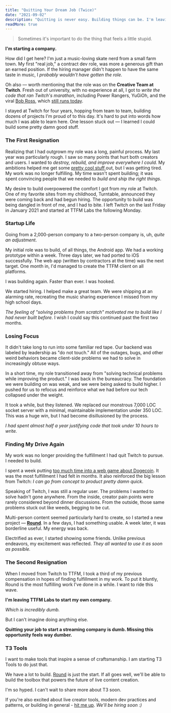```yaml
---
title: "Quitting Your Dream Job (Twice)"
date: "2021-09-02"
description: "Quitting is never easy. Building things can be. I'm leaving TTFM Labs to start a company."
readMore: true
---
```


> Sometimes it's important to do the thing that feels a little stupid.

**I'm starting a company.**

How did I get here? I'm just a music-loving skate nerd from a small farm town. My first "real job," a contract dev role, was more a generous gift than an earned position. If the hiring manager didn't happen to have the same taste in music, I _probably wouldn't have gotten the role._

Oh also — worth mentioning that the role was on the **Creative Team at Twitch**. Fresh out of university, with no experience at all, I got to _write the code that ran Twitch's marathon_, including Power Rangers, YuGiOh, and the viral [Bob Ross](https://techcrunch.com/2015/11/09/after-pulling-in-5-6m-viewers-twitch-is-keeping-bob-ross-on-the-air/), which [still runs today](https://twitch.tv/bobross).

I stayed at Twitch for four years, hopping from team to team, building dozens of projects I'm proud of to this day. It's hard to put into words how much I was able to learn here. One lesson stuck out — I learned I could build some pretty damn good stuff.

### The First Resignation

Realizing that I had outgrown my role was a long, painful process. My last year was particularly rough. I saw so many points that hurt both creators and users. I wanted to _destroy, rebuild, and improve everywhere I could._ My ambitions helped me get some [pretty ](https://blog.twitch.tv/en/2020/03/31/introducing-mod-view/) [cool ](https://www.twitch.tv/broadcast/soundtrack)[stuff ](https://www.twitch.tv/broadcast/studio) out, but I was getting tired. My work was no longer fulfilling. My time wasn't spent building; it was spent convincing people that we needed to _build and ship the right things_.

My desire to build overpowered the comfort I got from my role at Twitch. One of my favorite sites from my childhood, Turntable, announced they were coming back and had begun hiring. The opportunity to build was being dangled in front of me, and I had to bite. I left Twitch on the last Friday in January 2021 and started at TTFM Labs the following Monday.

### Startup Life

Going from a 2,000-person company to a two-person company is, uh, _quite an adjustment_.

My initial role was to build, of all things, the Android app. We had a working prototype within a week. Three days later, we had ported to iOS successfully. The web app (written by contractors at the time) was the next target. One month in, I'd managed to create the TTFM client on all platforms.

I was building again. Faster than ever. I was hooked.

We started hiring. I helped make a great team. We were shipping at an alarming rate, recreating the music sharing experience I missed from my high school days.

_The feeling of "solving problems from scratch" motivated me to build like I had never built before._ I wish I could say this continued past the first two months.

### Losing Focus

It didn't take long to run into some familiar red tape. Our backend was labeled by leadership as "do not touch." All of the outages, bugs, and other weird behaviors became client-side problems we had to solve in increasingly obtuse ways.

In a short time, my role transitioned away from "solving technical problems while improving the product." I was back in the bureaucracy. The foundation we were building on was weak, and we were being asked to build higher. I pushed for us to refocus and reinforce what we had before our tech collapsed under the weight.

It took a while, but they listened. We replaced our monstrous 7,000 LOC socket server with a minimal, maintainable implementation under 350 LOC. This was a huge win, but I had become disillusioned by the process.

_I had spent almost half a year justifying code that took under 10 hours to write._

### Finding My Drive Again

My work was no longer providing the fulfillment I had quit Twitch to pursue. I needed to build.

I spent a week putting [too much time into a web game about Dogecoin](https://doge.t3.gg/). It was the most fulfillment I had felt in months. It also reinforced the big lesson from Twitch: _I can go from concept to product pretty damn quick_.

Speaking of Twitch, I was still a regular user. The problems I wanted to solve hadn't gone anywhere. From the inside, creator pain points were rarely considered beyond dinner discussions. From the outside, those same problems stuck out like weeds, begging to be cut.

Multi-person content seemed particularly hard to create, so I started a new project — [**Round**](https://round.t3.gg/). In a few days, I had something usable. A week later, it was borderline useful. My energy was back.

Electrified as ever, I started showing some friends. Unlike previous endeavors, my excitement was reflected. _They all wanted to use it as soon as possible._

### The Second Resignation

When I moved from Twitch to TTFM, I took a third of my previous compensation in hopes of finding fulfillment in my work. To put it bluntly, Round is the most fulfilling work I've done in a while. I want to ride this wave.

**I'm leaving TTFM Labs to start my own company.**

_Which is incredibly dumb._

But I can't imagine doing anything else.

**Quitting your job to start a streaming company is dumb. Missing this opportunity feels way dumber.**

### T3 Tools

I want to make tools that inspire a sense of craftsmanship. I am starting T3 Tools to do just that.

We have a lot to build. [Round](https://round.t3.gg/) is just the start. If all goes well, we'll be able to build the toolbox that powers the future of live content creation.

I'm so hyped. I can't wait to share more about T3 soon.

If you're also excited about live creator tools, modern dev practices and patterns, or building in general - [hit me up](https://twitter.com/t3dotgg). _We'll be hiring soon :)_
